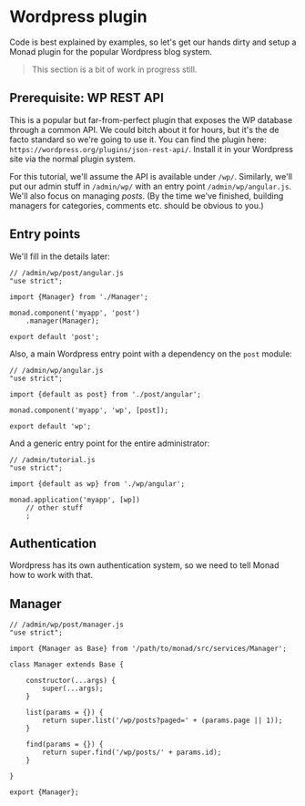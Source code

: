 # Wordpress plugin
Code is best explained by examples, so let's get our hands dirty and setup a
Monad plugin for the popular Wordpress blog system.

> This section is a bit of work in progress still.

## Prerequisite: WP REST API
This is a popular but far-from-perfect plugin that exposes the WP database
through a common API. We could bitch about it for hours, but it's the de facto
standard so we're going to use it. You can find the plugin here:
`https://wordpress.org/plugins/json-rest-api/`. Install it in your Wordpress
site via the normal plugin system.

For this tutorial, we'll assume the API is available under `/wp/`. Similarly,
we'll put our admin stuff in `/admin/wp/` with an entry point
`/admin/wp/angular.js`. We'll also focus on managing _posts_. (By the time we've
finished, building managers for categories, comments etc. should be obvious to
you.)

## Entry points
We'll fill in the details later:

    // /admin/wp/post/angular.js
    "use strict";

    import {Manager} from './Manager';

    monad.component('myapp', 'post')
        .manager(Manager);

    export default 'post';

Also, a main Wordpress entry point with a dependency on the `post` module:

    // /admin/wp/angular.js
    "use strict";

    import {default as post} from './post/angular';
    
    monad.component('myapp', 'wp', [post]);

    export default 'wp';

And a generic entry point for the entire administrator:

    // /admin/tutorial.js
    "use strict";

    import {default as wp} from './wp/angular';

    monad.application('myapp', [wp])
        // other stuff
        ;

## Authentication
Wordpress has its own authentication system, so we need to tell Monad how to
work with that.

## Manager
    // /admin/wp/post/manager.js
    "use strict";

    import {Manager as Base} from '/path/to/monad/src/services/Manager';

    class Manager extends Base {

        constructor(...args) {
            super(...args);
        }

        list(params = {}) {
            return super.list('/wp/posts?paged=' + (params.page || 1));
        }

        find(params = {}) {
            return super.find('/wp/posts/' + params.id);
        }

    }

    export {Manager};

